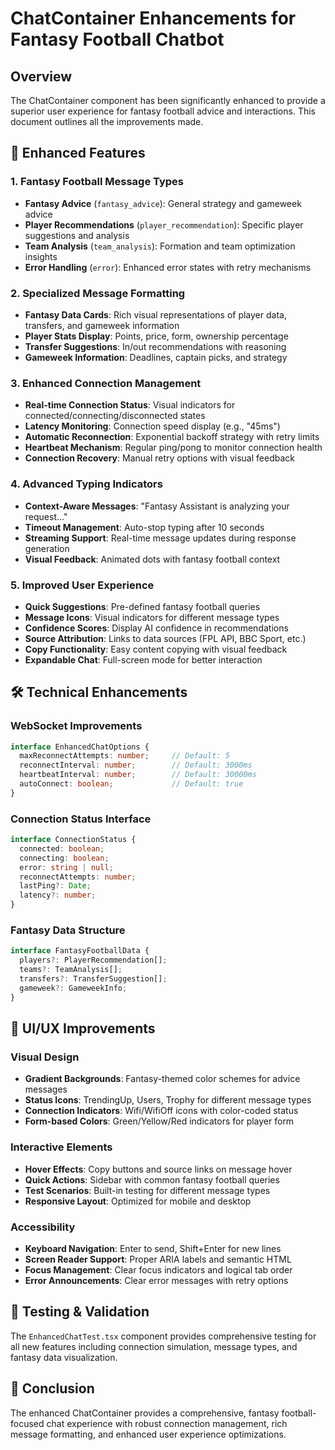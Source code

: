 # ChatContainer Enhancements for Fantasy Football Chatbot

## Overview
The ChatContainer component has been significantly enhanced to provide a superior user experience for fantasy football advice and interactions. This document outlines all the improvements made.

## 🎯 Enhanced Features

### 1. Fantasy Football Message Types
- **Fantasy Advice** (`fantasy_advice`): General strategy and gameweek advice
- **Player Recommendations** (`player_recommendation`): Specific player suggestions and analysis
- **Team Analysis** (`team_analysis`): Formation and team optimization insights
- **Error Handling** (`error`): Enhanced error states with retry mechanisms

### 2. Specialized Message Formatting
- **Fantasy Data Cards**: Rich visual representations of player data, transfers, and gameweek information
- **Player Stats Display**: Points, price, form, ownership percentage
- **Transfer Suggestions**: In/out recommendations with reasoning
- **Gameweek Information**: Deadlines, captain picks, and strategy

### 3. Enhanced Connection Management
- **Real-time Connection Status**: Visual indicators for connected/connecting/disconnected states
- **Latency Monitoring**: Connection speed display (e.g., "45ms")
- **Automatic Reconnection**: Exponential backoff strategy with retry limits
- **Heartbeat Mechanism**: Regular ping/pong to monitor connection health
- **Connection Recovery**: Manual retry options with visual feedback

### 4. Advanced Typing Indicators
- **Context-Aware Messages**: "Fantasy Assistant is analyzing your request..."
- **Timeout Management**: Auto-stop typing after 10 seconds
- **Streaming Support**: Real-time message updates during response generation
- **Visual Feedback**: Animated dots with fantasy football context

### 5. Improved User Experience
- **Quick Suggestions**: Pre-defined fantasy football queries
- **Message Icons**: Visual indicators for different message types
- **Confidence Scores**: Display AI confidence in recommendations
- **Source Attribution**: Links to data sources (FPL API, BBC Sport, etc.)
- **Copy Functionality**: Easy content copying with visual feedback
- **Expandable Chat**: Full-screen mode for better interaction

## 🛠 Technical Enhancements

### WebSocket Improvements
```typescript
interface EnhancedChatOptions {
  maxReconnectAttempts: number;     // Default: 5
  reconnectInterval: number;        // Default: 3000ms
  heartbeatInterval: number;        // Default: 30000ms
  autoConnect: boolean;             // Default: true
}
```

### Connection Status Interface
```typescript
interface ConnectionStatus {
  connected: boolean;
  connecting: boolean;
  error: string | null;
  reconnectAttempts: number;
  lastPing?: Date;
  latency?: number;
}
```

### Fantasy Data Structure
```typescript
interface FantasyFootballData {
  players?: PlayerRecommendation[];
  teams?: TeamAnalysis[];
  transfers?: TransferSuggestion[];
  gameweek?: GameweekInfo;
}
```

## 🎨 UI/UX Improvements

### Visual Design
- **Gradient Backgrounds**: Fantasy-themed color schemes for advice messages
- **Status Icons**: TrendingUp, Users, Trophy for different message types
- **Connection Indicators**: Wifi/WifiOff icons with color-coded status
- **Form-based Colors**: Green/Yellow/Red indicators for player form

### Interactive Elements
- **Hover Effects**: Copy buttons and source links on message hover
- **Quick Actions**: Sidebar with common fantasy football queries
- **Test Scenarios**: Built-in testing for different message types
- **Responsive Layout**: Optimized for mobile and desktop

### Accessibility
- **Keyboard Navigation**: Enter to send, Shift+Enter for new lines
- **Screen Reader Support**: Proper ARIA labels and semantic HTML
- **Focus Management**: Clear focus indicators and logical tab order
- **Error Announcements**: Clear error messages with retry options

## 🧪 Testing & Validation

The `EnhancedChatTest.tsx` component provides comprehensive testing for all new features including connection simulation, message types, and fantasy data visualization.

## 🎉 Conclusion

The enhanced ChatContainer provides a comprehensive, fantasy football-focused chat experience with robust connection management, rich message formatting, and enhanced user experience optimizations. 